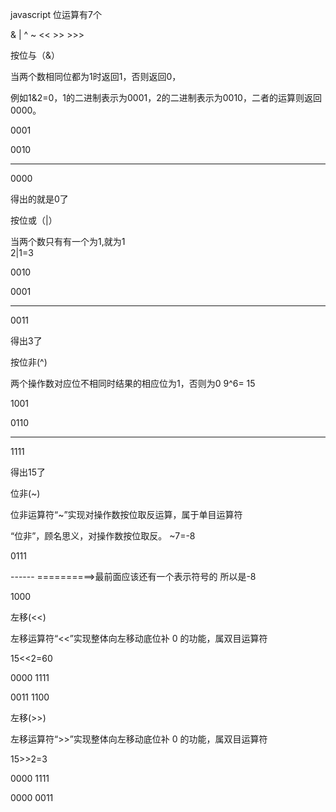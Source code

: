 javascript 位运算有7个

&      |      ^      ~      <<      >>      >>> 

 

按位与（&）

当两个数相同位都为1时返回1，否则返回0，

例如1&2=0，1的二进制表示为0001，2的二进制表示为0010，二者的运算则返回0000。

0001

0010

-------

0000

得出的就是0了

 

按位或（|）

当两个数只有有一个为1,就为1       
2|1=3

0010

0001

-------

0011

得出3了

 

按位非(^)

两个操作数对应位不相同时结果的相应位为1，否则为0
9^6= 15

1001

0110

-------

1111

得出15了

 

位非(~)

位非运算符“~”实现对操作数按位取反运算，属于单目运算符 

“位非”，顾名思义，对操作数按位取反。   ~7=-8

0111

------            ==========>最前面应该还有一个表示符号的  所以是-8

1000

 

左移(<<)

左移运算符“<<”实现整体向左移动底位补 0 的功能，属双目运算符

15<<2=60

0000 1111

0011 1100

 

左移(>>)

左移运算符“>>”实现整体向左移动底位补 0 的功能，属双目运算符

15>>2=3

0000 1111

0000 0011
